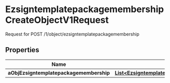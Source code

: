 

# EzsigntemplatepackagemembershipCreateObjectV1Request

Request for POST /1/object/ezsigntemplatepackagemembership

## Properties

| Name | Type | Description | Notes |
|------------ | ------------- | ------------- | -------------|
|**aObjEzsigntemplatepackagemembership** | [**List&lt;EzsigntemplatepackagemembershipRequestCompound&gt;**](EzsigntemplatepackagemembershipRequestCompound.md) |  |  |



